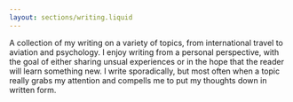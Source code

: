 ```yaml
---
layout: sections/writing.liquid
---
```


A collection of my writing on a variety of topics, from international travel to aviation and psychology. I enjoy writing from a personal perspective, with the goal of either sharing unsual experiences or in the hope that the reader will learn something new. I write sporadically, but most often when a topic really grabs my attention and compells me to put my thoughts down in written form.
